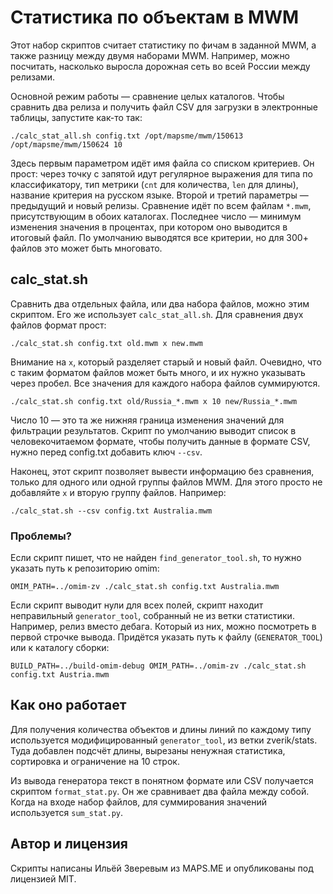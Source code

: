 # Статистика по объектам в MWM

Этот набор скриптов считает статистику по фичам в заданной MWM,
а также разницу между двумя наборами MWM. Например, можно посчитать,
насколько выросла дорожная сеть во всей России между релизами.

Основной режим работы — сравнение целых каталогов. Чтобы сравнить
два релиза и получить файл CSV для загрузки в электронные таблицы,
запустите как-то так:

    ./calc_stat_all.sh config.txt /opt/mapsme/mwm/150613 /opt/mapsme/mwm/150624 10

Здесь первым параметром идёт имя файла со списком критериев. Он прост: через
точку с запятой идут регулярное выражения для типа по классификатору, тип
метрики (`cnt` для количества, `len` для длины), название критерия на русском языке.
Второй и третий параметры — предыдущий и новый релизы. Сравнение идёт по всем
файлам `*.mwm`, присутствующим в обоих каталогах. Последнее число — минимум
изменения значения в процентах, при котором оно выводится в итоговый файл.
По умолчанию выводятся все критерии, но для 300+ файлов это может быть многовато.

## calc_stat.sh

Сравнить два отдельных файла, или два набора файлов, можно этим скриптом.
Его же использует `calc_stat_all.sh`. Для сравнения двух файлов формат прост:

    ./calc_stat.sh config.txt old.mwm x new.mwm

Внимание на `x`, который разделяет старый и новый файл. Очевидно, что с таким
форматом файлов может быть много, и их нужно указывать через пробел. Все
значения для каждого набора файлов суммируются.

    ./calc_stat.sh config.txt old/Russia_*.mwm x 10 new/Russia_*.mwm

Число 10 — это та же нижняя граница изменения значений для фильтрации результатов.
Скрипт по умолчанию выводит список в человекочитаемом формате, чтобы
получить данные в формате CSV, нужно перед config.txt добавить ключ `--csv`.

Наконец, этот скрипт позволяет вывести информацию без сравнения, только для
одного или одной группы файлов MWM. Для этого просто не добавляйте `x` и вторую
группу файлов. Например:

    ./calc_stat.sh --csv config.txt Australia.mwm

### Проблемы?

Если скрипт пишет, что не найден `find_generator_tool.sh`, то нужно указать
путь к репозиторию omim:

    OMIM_PATH=../omim-zv ./calc_stat.sh config.txt Australia.mwm

Если скрипт выводит нули для всех полей, скрипт находит неправильный
`generator_tool`, собранный не из ветки статистики. Например, релиз
вместо дебага. Который из них, можно посмотреть в первой строчке вывода.
Придётся указать путь к файлу (`GENERATOR_TOOL`) или к каталогу сборки:

    BUILD_PATH=../build-omim-debug OMIM_PATH=../omim-zv ./calc_stat.sh config.txt Austria.mwm

## Как оно работает

Для получения количества объектов и длины линий по каждому типу используется
модифицированный `generator_tool`, из ветки zverik/stats. Туда добавлен подсчёт
длины, вырезаны ненужная статистика, сортировка и ограничение на 10 строк.

Из вывода генератора текст в понятном формате или CSV получается скриптом
`format_stat.py`. Он же сравнивает два файла между собой. Когда на входе
набор файлов, для суммирования значений используется `sum_stat.py`.

## Автор и лицензия

Скрипты написаны Ильёй Зверевым из MAPS.ME и опубликованы под лицензией MIT.
